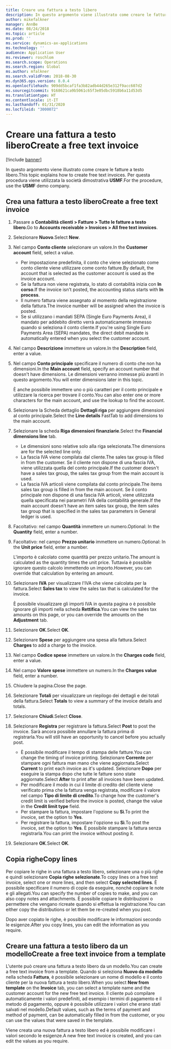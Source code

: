 ```yaml
---
title: Creare una fattura a testo libero
description: In questo argomento viene illustrato come creare le fatture a testo libero.
author: mikefalkner
manager: AnnBe
ms.date: 08/24/2018
ms.topic: article
ms.prod: ''
ms.service: dynamics-ax-applications
ms.technology: ''
audience: Application User
ms.reviewer: roschlom
ms.search.scope: Operations
ms.search.region: Global
ms.author: mfalkner
ms.search.validFrom: 2018-08-30
ms.dyn365.ops.version: 8.0.4
ms.openlocfilehash: 909dd5bcaf1fa3b82adb44d265e312f9acc607d2
ms.sourcegitcommit: 9168621ca9b5061c65f3e05dbc5918b6a11d53d5
ms.translationtype: HT
ms.contentlocale: it-IT
ms.lasthandoff: 01/31/2020
ms.locfileid: "3000072"
---
```

# <a name="create-a-free-text-invoice"></a><span data-ttu-id="382a1-103">Creare una fattura a testo libero</span><span class="sxs-lookup"><span data-stu-id="382a1-103">Create a free text invoice</span></span>

[!include [banner](../includes/banner.md)]

<span data-ttu-id="382a1-104">In questo argomento viene illustrato come creare le fatture a testo libero.</span><span class="sxs-lookup"><span data-stu-id="382a1-104">This topic explains how to create free text invoices.</span></span> <span data-ttu-id="382a1-105">Per questa procedura viene utilizzata la società dimostrativa **USMF**.</span><span class="sxs-lookup"><span data-stu-id="382a1-105">For the procedure, use the **USMF** demo company.</span></span>

## <a name="create-a-free-text-invoice"></a><span data-ttu-id="382a1-106">Crea una fattura a testo libero</span><span class="sxs-lookup"><span data-stu-id="382a1-106">Create a free text invoice</span></span>

1. <span data-ttu-id="382a1-107">Passare a **Contabilità clienti \> Fatture \> Tutte le fatture a testo libero**.</span><span class="sxs-lookup"><span data-stu-id="382a1-107">Go to **Accounts receivable \> Invoices \> All free text invoices**.</span></span>
2. <span data-ttu-id="382a1-108">Selezionare **Nuovo**.</span><span class="sxs-lookup"><span data-stu-id="382a1-108">Select **New**.</span></span>
3. <span data-ttu-id="382a1-109">Nel campo **Conto cliente** selezionare un valore.</span><span class="sxs-lookup"><span data-stu-id="382a1-109">In the **Customer account** field, select a value.</span></span>

    * <span data-ttu-id="382a1-110">Per impostazione predefinita, il conto che viene selezionato come conto cliente viene utilizzare come conto fatture.</span><span class="sxs-lookup"><span data-stu-id="382a1-110">By default, the account that is selected as the customer account is used as the invoice account.</span></span>
    * <span data-ttu-id="382a1-111">Se la fattura non viene registrata, lo stato di contabilità inizia con **In corso**.</span><span class="sxs-lookup"><span data-stu-id="382a1-111">If the invoice isn't posted, the accounting status starts with **In process**.</span></span>
    * <span data-ttu-id="382a1-112">Il numero fattura viene assegnato al momento della registrazione della fattura.</span><span class="sxs-lookup"><span data-stu-id="382a1-112">The invoice number will be assigned when the invoice is posted.</span></span>
    * <span data-ttu-id="382a1-113">Se si utilizzano i mandati SEPA (Single Euro Payments Area), il mandato per addebito diretto verrà automaticamente immesso quando si seleziona il conto cliente.</span><span class="sxs-lookup"><span data-stu-id="382a1-113">If you're using Single Euro Payments Area (SEPA) mandates, the direct debit mandate is automatically entered when you select the customer account.</span></span>

4. <span data-ttu-id="382a1-114">Nel campo **Descrizione** immettere un valore.</span><span class="sxs-lookup"><span data-stu-id="382a1-114">In the **Description** field, enter a value.</span></span>
5. <span data-ttu-id="382a1-115">Nel campo **Conto principale** specificare il numero di conto che non ha dimensioni.</span><span class="sxs-lookup"><span data-stu-id="382a1-115">In the **Main account** field, specify an account number that doesn't have dimensions.</span></span> <span data-ttu-id="382a1-116">Le dimensioni verranno immesse più avanti in questo argomento.</span><span class="sxs-lookup"><span data-stu-id="382a1-116">You will enter dimensions later in this topic.</span></span>

    <span data-ttu-id="382a1-117">È anche possibile immettere uno o più caratteri per il conto principale e utilizzare la ricerca per trovare il conto.</span><span class="sxs-lookup"><span data-stu-id="382a1-117">You can also enter one or more characters for the main account, and use the lookup to find the account.</span></span>

6. <span data-ttu-id="382a1-118">Selezionare la Scheda dettaglio **Dettagli riga** per aggiungere dimensioni al conto principale.</span><span class="sxs-lookup"><span data-stu-id="382a1-118">Select the **Line details** FastTab to add dimensions to the main account.</span></span>
7. <span data-ttu-id="382a1-119">Selezionare la scheda **Riga dimensioni finanziarie**.</span><span class="sxs-lookup"><span data-stu-id="382a1-119">Select the **Financial dimensions line** tab.</span></span>

    * <span data-ttu-id="382a1-120">Le dimensioni sono relative solo alla riga selezionata.</span><span class="sxs-lookup"><span data-stu-id="382a1-120">The dimensions are for the selected line only.</span></span>
    * <span data-ttu-id="382a1-121">La fascia IVA viene compilata dal cliente.</span><span class="sxs-lookup"><span data-stu-id="382a1-121">The sales tax group is filled in from the customer.</span></span> <span data-ttu-id="382a1-122">Se il cliente non dispone di una fascia IVA, viene utilizzata quella del conto principale.</span><span class="sxs-lookup"><span data-stu-id="382a1-122">If the customer doesn't have a sales tax group, the sales tax group from the main account is used.</span></span>
    * <span data-ttu-id="382a1-123">La fascia IVA articoli viene compilata dal conto principale.</span><span class="sxs-lookup"><span data-stu-id="382a1-123">The items sales tax group is filled in from the main account.</span></span> <span data-ttu-id="382a1-124">Se il conto principale non dispone di una fascia IVA articoli, viene utilizzata quella specificata nei parametri IVA della contabilità generale.</span><span class="sxs-lookup"><span data-stu-id="382a1-124">If the main account doesn't have an item sales tax group, the item sales tax group that is specified in the sales tax parameters in General ledger is used.</span></span>

8. <span data-ttu-id="382a1-125">Facoltativo: nel campo **Quantità** immettere un numero.</span><span class="sxs-lookup"><span data-stu-id="382a1-125">Optional: In the **Quantity** field, enter a number.</span></span>
9. <span data-ttu-id="382a1-126">Facoltativo: nel campo **Prezzo unitario** immettere un numero.</span><span class="sxs-lookup"><span data-stu-id="382a1-126">Optional: In the **Unit price** field, enter a number.</span></span>

    <span data-ttu-id="382a1-127">L'importo è calcolato come quantità per prezzo unitario.</span><span class="sxs-lookup"><span data-stu-id="382a1-127">The amount is calculated as the quantity times the unit price.</span></span> <span data-ttu-id="382a1-128">Tuttavia è possibile ignorare questo calcolo immettendo un importo.</span><span class="sxs-lookup"><span data-stu-id="382a1-128">However, you can override that calculation by entering an amount.</span></span>

10. <span data-ttu-id="382a1-129">Selezionare **IVA** per visualizzare l'IVA che viene calcolata per la fattura.</span><span class="sxs-lookup"><span data-stu-id="382a1-129">Select **Sales tax** to view the sales tax that is calculated for the invoice.</span></span>

    <span data-ttu-id="382a1-130">È possibile visualizzare gli importi IVA in questa pagina o è possibile ignorare gli importi nella scheda **Rettifica**.</span><span class="sxs-lookup"><span data-stu-id="382a1-130">You can view the sales tax amounts on this page, or you can override the amounts on the **Adjustment** tab.</span></span>

11. <span data-ttu-id="382a1-131">Selezionare **OK**.</span><span class="sxs-lookup"><span data-stu-id="382a1-131">Select **OK**.</span></span>
12. <span data-ttu-id="382a1-132">Selezionare **Spese** per aggiungere una spesa alla fattura.</span><span class="sxs-lookup"><span data-stu-id="382a1-132">Select **Charges** to add a charge to the invoice.</span></span>
13. <span data-ttu-id="382a1-133">Nel campo **Codice spese** immettere un valore.</span><span class="sxs-lookup"><span data-stu-id="382a1-133">In the **Charges code** field, enter a value.</span></span>
14. <span data-ttu-id="382a1-134">Nel campo **Valore spese** immettere un numero.</span><span class="sxs-lookup"><span data-stu-id="382a1-134">In the **Charges value** field, enter a number.</span></span>
15. <span data-ttu-id="382a1-135">Chiudere la pagina.</span><span class="sxs-lookup"><span data-stu-id="382a1-135">Close the page.</span></span>
16. <span data-ttu-id="382a1-136">Selezionare **Totali** per visualizzare un riepilogo dei dettagli e dei totali della fattura.</span><span class="sxs-lookup"><span data-stu-id="382a1-136">Select **Totals** to view a summary of the invoice details and totals.</span></span>
17. <span data-ttu-id="382a1-137">Selezionare **Chiudi**.</span><span class="sxs-lookup"><span data-stu-id="382a1-137">Select **Close**.</span></span>
18. <span data-ttu-id="382a1-138">Selezionare **Registra** per registrare la fattura.</span><span class="sxs-lookup"><span data-stu-id="382a1-138">Select **Post** to post the invoice.</span></span> <span data-ttu-id="382a1-139">Sarà ancora possibile annullare la fattura prima di registrarla.</span><span class="sxs-lookup"><span data-stu-id="382a1-139">You will still have an opportunity to cancel before you actually post.</span></span>

    * <span data-ttu-id="382a1-140">È possibile modificare il tempo di stampa delle fatture.</span><span class="sxs-lookup"><span data-stu-id="382a1-140">You can change the timing of invoice printing.</span></span> <span data-ttu-id="382a1-141">Selezionare **Corrente** per stampare ogni fattura man mano che viene aggiornata.</span><span class="sxs-lookup"><span data-stu-id="382a1-141">Select **Current** to print each invoice as it's updated.</span></span> <span data-ttu-id="382a1-142">Selezionare **Dopo** per eseguire la stampa dopo che tutte le fatture sono state aggiornate.</span><span class="sxs-lookup"><span data-stu-id="382a1-142">Select **After** to print after all invoices have been updated.</span></span>
    * <span data-ttu-id="382a1-143">Per modificare il modo in cui il limite di credito del cliente viene verificato prima che la fattura venga registrata, modificare il valore nel campo **Tipo di limite di credito**.</span><span class="sxs-lookup"><span data-stu-id="382a1-143">To change how the customer's credit limit is verified before the invoice is posted, change the value in the **Credit limit type** field.</span></span>
    * <span data-ttu-id="382a1-144">Per stampare la fattura, impostare l'opzione su **Sì**.</span><span class="sxs-lookup"><span data-stu-id="382a1-144">To print the invoice, set the option to **Yes**.</span></span>
    * <span data-ttu-id="382a1-145">Per registrare la fattura, impostare l'opzione su **Sì**.</span><span class="sxs-lookup"><span data-stu-id="382a1-145">To post the invoice, set the option to **Yes**.</span></span> <span data-ttu-id="382a1-146">È possibile stampare la fattura senza registrarla.</span><span class="sxs-lookup"><span data-stu-id="382a1-146">You can print the invoice without posting it.</span></span>

19. <span data-ttu-id="382a1-147">Selezionare **OK**.</span><span class="sxs-lookup"><span data-stu-id="382a1-147">Select **OK**.</span></span>

## <a name="copy-lines"></a><span data-ttu-id="382a1-148">Copia righe</span><span class="sxs-lookup"><span data-stu-id="382a1-148">Copy lines</span></span>
<span data-ttu-id="382a1-149">Per copiare le righe in una fattura a testo libero, selezionare una o più righe e quindi selezionare **Copia righe selezionate**.</span><span class="sxs-lookup"><span data-stu-id="382a1-149">To copy lines on a free text invoice, select one or more lines, and then select **Copy selected lines**.</span></span> <span data-ttu-id="382a1-150">È possibile specificare il numero di copie da eseguire, nonché copiare le note e gli allegati.</span><span class="sxs-lookup"><span data-stu-id="382a1-150">You can specify the number of copies to make, and you can also copy notes and attachments.</span></span> <span data-ttu-id="382a1-151">È possibile copiare le distribuzioni o permettere che vengano ricreate quando si effettua la registrazione.</span><span class="sxs-lookup"><span data-stu-id="382a1-151">You can either copy the distributions or let them be re-created when you post.</span></span>

<span data-ttu-id="382a1-152">Dopo aver copiato le righe, è possibile modificare le informazioni secondo le esigenze.</span><span class="sxs-lookup"><span data-stu-id="382a1-152">After you copy lines, you can edit the information as you require.</span></span>

## <a name="create-a-free-text-invoice-from-a-template"></a><span data-ttu-id="382a1-153">Creare una fattura a testo libero da un modello</span><span class="sxs-lookup"><span data-stu-id="382a1-153">Create a free text invoice from a template</span></span>
<span data-ttu-id="382a1-154">L'utente può creare una fattura a testo libero da un modello.</span><span class="sxs-lookup"><span data-stu-id="382a1-154">You can create a free text invoice from a template.</span></span> <span data-ttu-id="382a1-155">Quando si seleziona **Nuovo da modello** nella scheda **Fattura**, è possibile selezionare un nome di modello e il conto cliente per la nuova fattura a testo libero.</span><span class="sxs-lookup"><span data-stu-id="382a1-155">When you select **New from template** on the **Invoice** tab, you can select a template name and the customer account for the new free text invoice.</span></span> <span data-ttu-id="382a1-156">Il cliente può compilare automaticamente i valori predefiniti, ad esempio i termini di pagamento e il metodo di pagamento, oppure è possibile utilizzare i valori che erano stati salvati nel modello.</span><span class="sxs-lookup"><span data-stu-id="382a1-156">Default values, such as the terms of payment and method of payment, can be automatically filled in from the customer, or you can use the values that were saved in the template.</span></span>

<span data-ttu-id="382a1-157">Viene creata una nuova fattura a testo libero ed è possibile modificare i valori secondo le esigenze.</span><span class="sxs-lookup"><span data-stu-id="382a1-157">A new free text invoice is created, and you can edit the values as you require.</span></span>
